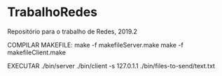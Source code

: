 # TrabalhoRedes
Repositório para o trabalho de Redes, 2019.2


COMPILAR MAKEFILE:
make -f makefileServer.make
make -f makefileClient.make

EXECUTAR
./bin/server
./bin/client -s 127.0.1.1 ./bin/files-to-send/text.txt